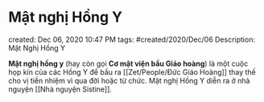 ---
---

# Mật nghị Hồng Y

created: Dec 06, 2020 10:47 PM
tags: #created/2020/Dec/06
Description: Mật Nghị Hồng Y

**Mật nghị hồng y** (hay còn gọi **Cơ mật viện bầu Giáo hoàng**) là một cuộc họp kín của các Hồng Y để bầu ra [[Zet/People/Đức Giáo Hoàng]] thay thế cho vị tiền nhiệm vì qua đời hoặc từ chức. Mật nghị Hồng Y diễn ra ở nhà nguyện [[Nhà nguyện Sistine]].